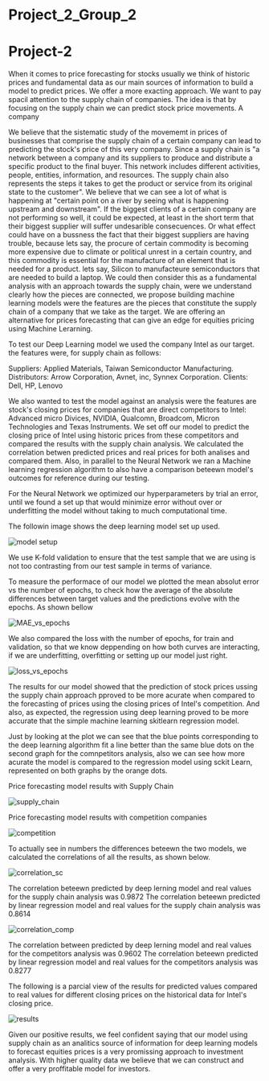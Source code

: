 # Project_2_Group_2

# Project-2

When it comes to price forecasting for stocks usually we think of historic prices and fundamental data as our main sources of information to build a model to predict prices. We offer a more exacting approach. We want to pay spacil attention to the supply chain of companies. The idea is that by focusing on the supply chain we can predict stock price movements. A company 


We believe that the sistematic study of the movememt in prices of businesses that comprise the supply chain of a certain company can lead to predicting the stock's price of this very company. Since a supply chain is "a network between a company and its suppliers to produce and distribute a specific product to the final buyer. This network includes different activities, people, entities, information, and resources. The supply chain also represents the steps it takes to get the product or service from its original state to the customer". We believe that we can see a lot of what is happening at "certain point on a river by seeing what is happening upstream and downstream". If the biggest clients of a certain company are not performing so well, it could be expected, at least in the short term that their biggest supplier will suffer undesarible consecuences. Or what effect could have on a bussness the fact that their biggest suppliers are having trouble, because lets say, the procure of certain commodity is becoming more expensive due to climate or political unrest in a certain country, and this commodity is essential for the manufacture of an element that is needed for a product. lets say, Silicon to manufacteure semiconductors that are needed to build a laptop. We could then consider this as a fundamental analysis with an approach towards the supply chain, were we understand clearly how the pieces are connected, we propose building machine learning models were the features are the pieces that constitute the supply chain of a company that we take as the target. We are offering an alternative for prices forecasting that can give an edge for equities pricing using Machine Lerarning.

To test our Deep Learning model we used the company Intel as our target. the features were, for supply chain as follows:

Suppliers: Applied Materials, Taiwan Semiconductor Manufacturing.
Distributors: Arrow Corporation, Avnet, inc, Synnex Corporation.
Clients: Dell, HP, Lenovo

We also wanted to test the model against an analysis were the features are stock's closing prices for companies that are direct competitors to Intel: Advanced micro Divices, NVIDIA, Qualcomn, Broadcom, Micron Technologies and Texas Instruments. We set off our model to predict the closing price of Intel using historic prices from these competitors and compared the results with the supply chain analysis. We calculated the correlation betwen predicted prices and real prices for both analises and compared them. Also, in parallel to the Neural Network we ran a Machine learning regression algorithm to also have a comparison beteewn model's outcomes for reference during our testing.

For the Neural Network we optimized our hyperparameters by trial an error, until we found a set up that would minimize error without over or underfitting the model without taking to much computational time.

The followin image shows the deep learning model set up used.


![model setup](/images/model.png)


We use K-fold validation to ensure that the test sample that we are using is not too contrasting from our test sample in terms of variance.

To measure the performace of our model we plotted the mean absolut error vs the number of epochs, to check how the average of the absolute differences between target values and the predictions evolve with the epochs. As shown bellow

![MAE_vs_epochs](/images/MAE_vs_epochs.png)

We also compared the loss with the number of epochs, for train and validation, so that we know deppending on how both curves are interacting, if we are underfitting, overfitting or setting up our model just right.

![loss_vs_epochs](/images/loss_vs_epochs.png)

The results for our model showed that the prediction of stock prices ussing the supply chain approach pproved to be more acurate when compared to the forecasting of prices using the closing prices of Intel's competition. And also, as expected, the regression using deep learning proved to be more accurate that the simple machine learning skitlearn regression model.

Just by looking at the plot we can see that the blue points corresponding to the deep learning algorithm fit a line better than the same blue dots on the second graph for the comnpetitors analysis, also we can see how more acurate the model is compared to the regression model using sckit Learn, represented on both graphs by the orange dots.


Price forecasting model results with Supply Chain 

![supply_chain](/images/supply_chain.png)


Price forecasting model results with competition companies

![competition](/images/competition.png)

To actually see in numbers the differences beteewn the two models, we calculated the correlations of all the results, as shown below.

![correlation_sc](/images/correlation_sc.png)

The correlation beteewn predicted by deep lerning model and real values for the supply chain analysis was 0.9872
The correlation beteewn predicted by linear regression model and real values for the supply chain analysis was 0.8614

![correlation_comp](/images/correlation_comp.png)

The correlation between predicted by deep lerning model and real values for the competitors analysis was 0.9602
The correlation beteewn predicted by linear regression model and real values for the competitors analysis was 0.8277

The following is a parcial view of the results for predicted values compared to real values for different closing prices on the historical data for Intel's closing price.

![results](/images/results.png)

Given our positive results, we feel confident saying that our model  using supply chain as an analitics source of information for deep learning models to forecast equities prices is a very promissing approach to investment analysis. With higher quality data we believe that we can construct and offer a very proffitable model for investors.
